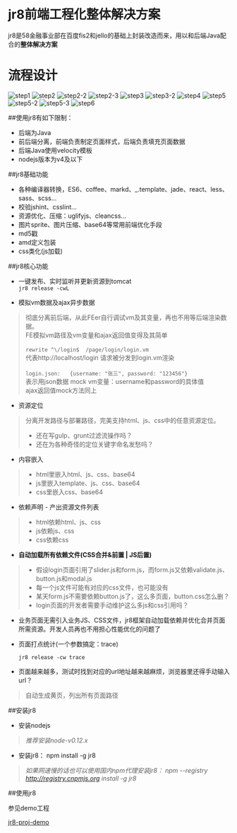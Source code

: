 # jr8前端工程化整体解决方案
jr8是58金融事业部在百度fis2和jello的基础上封装改造而来，用以和后端Java配合的**整体解决方案**


# 流程设计
![step1](https://raw.githubusercontent.com/jiajianrong/MarkdownPhotos/master/node-steps/step1.png)
![step2](https://raw.githubusercontent.com/jiajianrong/MarkdownPhotos/master/node-steps/step2.png)
![step2-2](https://raw.githubusercontent.com/jiajianrong/MarkdownPhotos/master/node-steps/step2-2.png)
![step2-3](https://raw.githubusercontent.com/jiajianrong/MarkdownPhotos/master/node-steps/step2-3.png)
![step3](https://raw.githubusercontent.com/jiajianrong/MarkdownPhotos/master/node-steps/step3.png)
![step3-2](https://raw.githubusercontent.com/jiajianrong/MarkdownPhotos/master/node-steps/step3-2.png)
![step4](https://raw.githubusercontent.com/jiajianrong/MarkdownPhotos/master/node-steps/step4.png)
![step5](https://raw.githubusercontent.com/jiajianrong/MarkdownPhotos/master/node-steps/step5.png)
![step5-2](https://raw.githubusercontent.com/jiajianrong/MarkdownPhotos/master/node-steps/step5-2.png)
![step5-3](https://raw.githubusercontent.com/jiajianrong/MarkdownPhotos/master/node-steps/step5-3.png)
![step6](https://raw.githubusercontent.com/jiajianrong/MarkdownPhotos/master/node-steps/step6.png)


##使用jr8有如下限制：
- 后端为Java
- 前后端分离，前端负责制定页面样式，后端负责填充页面数据
- 后端Java使用velocity模板
- nodejs版本为v4及以下


##jr8基础功能
- 各种编译器转换，ES6、coffee、markd、_.template、jade、react、less、sass、scss...
- 校验jshint、csslint...
- 资源优化、压缩：uglifyjs、cleancss...
- 图片sprite、图片压缩、base64等常用前端优化手段
- md5戳
- amd定义包装
- css类化(js加载)


##jr8核心功能
- 一键发布、实时监听并更新资源到tomcat
 <br />`jr8 release -cwL`


- 模拟vm数据及ajax异步数据
> 彻底分离前后端，从此FEer自行调试vm及其变量，再也不用等后端渲染数据。
> <br />FE模拟vm路径及vm变量和ajax返回值变得及其简单
> <br />
> <br />`rewrite ^\/login$  /page/login/login.vm`
> <br />代表http://localhost/login 请求被分发到login.vm渲染
> <br />
> <br />`login.json:   {username: "张三", password: "123456"}`
> <br />表示用json数据 mock vm变量：username和password的具体值
> <br />ajax返回值mock方法同上


- 资源定位
> 分离开发路径与部署路径，完美支持html、js、css中的任意资源定位。
> 
> - 还在写gulp、grunt过滤流操作吗？
> - 还在为各种奇怪的定位关键字命名发愁吗？


- 内容嵌入
> - html里嵌入html、js、css、base64
> - js里嵌入template、js、css、base64
> - css里嵌入css、base64


- 依赖声明 - 产出资源文件列表
> - html依赖html、js、css
> - js依赖js、css
> - css依赖css


- **自动加载所有依赖文件(CSS合并&前置 | JS后置)**

> - 假设login页面引用了slider.js和form.js，而form.js又依赖validate.js、button.js和modal.js
> - 每一个js文件可能有对应的css文件，也可能没有
> - 某天form.js不需要依赖button.js了，这么多页面，button.css怎么删？
> - login页面的开发者需要手动维护这么多js和css引用吗？
 
- 业务页面无需引入业务JS、CSS文件，jr8框架自动加载依赖并优化合并页面所需资源。开发人员再也不用担心性能优化的问题了


- 页面打点统计(一个参数搞定：trace)

  `jr8 release -cw trace`

- 页面越来越多，测试时找到对应的url地址越来越麻烦，浏览器里还得手动输入url？
> 自动生成黄页，列出所有页面路径


##安装jr8

- 安装nodejs
> *推荐安装node-v0.12.x*

- 安装jr8：  npm install -g jr8
> *如果网速慢的话也可以使用国内npm代理安装jr8：  npm --registry http://registry.cnpmjs.org install -g  jr8*


##使用jr8

参见demo工程

[jr8-proj-demo](https://github.com/jiajianrong/jr8-proj-demo)









